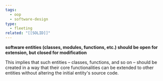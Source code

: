 ```yaml
---
tags:
  - oop
  - software-design
type:
  - fleeting
related: "[[SOLID]]"
---
```



__software entities (classes, modules, functions, etc.) should be open for extension, but closed for modification__

This implies that such entities – classes, functions, and so on – should be created in a way that their core functionalities can be extended to other entities without altering the initial entity's source code.
